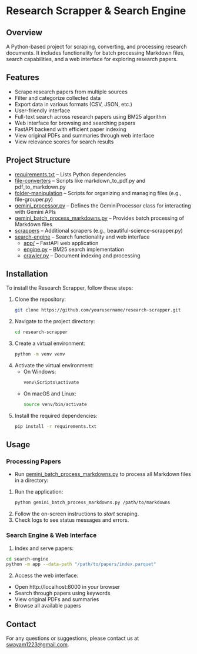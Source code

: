 # Research Scrapper & Search Engine

## Overview
A Python-based project for scraping, converting, and processing research documents. It includes functionality for batch processing Markdown files, search capabilities, and a web interface for exploring research papers.

## Features
- Scrape research papers from multiple sources
- Filter and categorize collected data
- Export data in various formats (CSV, JSON, etc.)
- User-friendly interface
- Full-text search across research papers using BM25 algorithm
- Web interface for browsing and searching papers
- FastAPI backend with efficient paper indexing
- View original PDFs and summaries through web interface
- View relevance scores for search results

## Project Structure
- [requirements.txt](/requirements.txt) – Lists Python dependencies
- [file-converters](/file-converters/) – Scripts like markdown_to_pdf.py and pdf_to_markdown.py
- [folder-manipulation](/folder-manipulation/) – Scripts for organizing and managing files (e.g., file-grouper.py)
- [gemini_processor.py](/gemini_processor.py) – Defines the GeminiProcessor class for interacting with Gemini APIs
- [gemini_batch_process_markdowns.py](/gemini_batch_process_markdowns.py) – Provides batch processing of Markdown files
- [scrappers](/scrappers/) – Additional scrapers (e.g., beautiful-science-scrapper.py)
- [search-engine](/search-engine/) – Search functionality and web interface
  - [app/](/search-engine/app/) – FastAPI web application
  - [engine.py](/search-engine/engine.py) – BM25 search implementation
  - [crawler.py](/search-engine/crawler.py) – Document indexing and processing

## Installation
To install the Research Scrapper, follow these steps:

1. Clone the repository:
    ```bash
    git clone https://github.com/yourusername/research-scrapper.git
    ```
2. Navigate to the project directory:
    ```bash
    cd research-scrapper
    ```
3. Create a virtual environment:
    ```bash
    python -m venv venv
    ```
4. Activate the virtual environment:
    - On Windows:
        ```bash
        venv\Scripts\activate
        ```
    - On macOS and Linux:
        ```bash
        source venv/bin/activate
        ```
5. Install the required dependencies:
    ```bash
    pip install -r requirements.txt
    ```

## Usage
### Processing Papers
- Run [gemini_batch_process_markdowns.py](/gemini_batch_process_markdowns.py) to process all Markdown files in a directory:

1. Run the application:
    ```bash
    python gemini_batch_process_markdowns.py /path/to/markdowns
    ```
2. Follow the on-screen instructions to *start* scraping.
3. Check logs to see status messages and errors.

### Search Engine & Web Interface
1. Index and serve papers:
```bash
cd search-engine
python -m app --data-path "/path/to/papers/index.parquet"
```
2. Access the web interface:
- Open http://localhost:8000 in your browser
- Search through papers using keywords
- View original PDFs and summaries
- Browse all available papers


## Contact
For any questions or suggestions, please contact us at [swayam1223@gmail.com](mailto:swayam1223@gmail.com).
